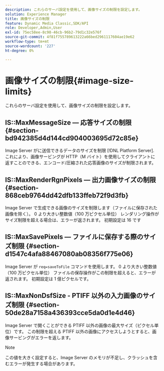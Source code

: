 ```yaml
---
description: これらのサーバ設定を使用して、画像サイズの制限を設定します。
solution: Experience Manager
title: 画像サイズの制限
feature: Dynamic Media Classic,SDK/API
role: Developer,Admin,User
exl-id: 75ec58ee-8c98-46cb-96b2-79d1c32e576f
source-git-commit: 4f81f755789613222a66bed2961117604ae19e62
workflow-type: tm+mt
source-wordcount: '227'
ht-degree: 0%

---
```


# 画像サイズの制限{#image-size-limits}

これらのサーバ設定を使用して、画像サイズの制限を設定します。

## IS::MaxMessageSize — 応答サイズの制限 {#section-bd942385d4d144cd904003695d72c85e}

Image Server がに送信できるデータのサイズを制限 [!DNL Platform Server]. これにより、画像サービングが HTTP（M バイト）を使用してクライアントに返すことのできる、エンコード/圧縮された応答画像のサイズが制限されます。

## IS::MaxRenderRgnPixels — 出力画像サイズの制限 {#section-868ceb9764dd42dfb133ffeb72f9d3fb}

Image Server で生成できる画像のサイズを制限します（ファイルに保存された画像を除く）。 0 より大きい整数値（100 万ピクセル単位） レンダリング操作がサイズ制限を超える場合は、エラーが返されます。 初期設定は 16 です

## IS::MaxSavePixels — ファイルに保存する際のサイズ制限 {#section-d1547c4afa88467080ab08356f775e06}

Image Server が `req=saveToFile` コマンドを使用します。 0 より大きい整数値（100 万ピクセル単位） ファイルの保存操作がこの制限を超えると、エラーが返されます。 初期設定は 1 億ピクセルです。

## IS::MaxNonDsfSize - PTIFF 以外の入力画像のサイズ制限 {#section-50de28a7158a436393cce5da0d1e4d46}

Image Server で開くことができる PTIFF 以外の画像の最大サイズ（ピクセル単位）です。 この制限を超える PTIFF 以外の画像にアクセスしようとすると、画像サービングがエラーを返します。

>[!NOTE]
>
>この値を大きく設定すると、Image Server のメモリが不足し、クラッシュを含むエラーが発生する場合があります。
